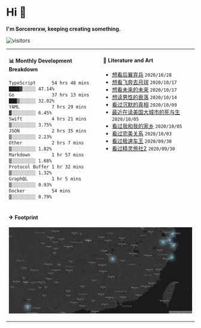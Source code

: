 # Hi 👋

**I'm Sorcererxw, keeping creating something.**

![visitors](https://visitor-badge.glitch.me/badge?page_id=sorcererxw.sorcererx)

<table width="800px">
<tr>
<td valign="top" width="50%">

#### 📊 Monthly Development Breakdown

<!--START_SECTION:waka-->
```text
TypeScript      54 hrs 48 mins ████▓░░░░░ 47.14%
Go              37 hrs 13 mins ███▒░░░░░░ 32.02%
YAML            7 hrs 29 mins  ▓░░░░░░░░░ 6.45%
Swift           4 hrs 21 mins  ▒░░░░░░░░░ 3.75%
JSON            2 hrs 35 mins  ▒░░░░░░░░░ 2.23%
Other           2 hrs 7 mins   ▒░░░░░░░░░ 1.82%
Markdown        1 hr 57 mins   ▒░░░░░░░░░ 1.68%
Protocol Buffer 1 hr 32 mins   ▒░░░░░░░░░ 1.32%
GraphQL         1 hr 5 mins    ▒░░░░░░░░░ 0.93%
Docker          54 mins        ▒░░░░░░░░░ 0.79%
```
<!--END_SECTION:waka-->

<td valign="top" width="50%">

#### 💃 Literature and Art

<!--START_SECTION:douban-->
* [想看后翼弃兵](http://movie.douban.com/subject/32579283/) <code>2020/10/28</code>
* [想看飞奔去月球](http://movie.douban.com/subject/30141681/) <code>2020/10/17</code>
* [想看未来的未来](http://movie.douban.com/subject/27045615/) <code>2020/10/17</code>
* [想读男性的衰落](https://book.douban.com/subject/35016930/) <code>2020/10/14</code>
* [看过沉默的真相](http://movie.douban.com/subject/33447642/) <code>2020/10/09</code>
* [最近在读美国大城市的死与生](https://book.douban.com/subject/34907883/) <code>2020/10/05</code>
* [看过我和我的家乡](http://movie.douban.com/subject/35051512/) <code>2020/10/05</code>
* [看过完美关系](http://movie.douban.com/subject/30221758/) <code>2020/10/03</code>
* [看过极速车王](http://movie.douban.com/subject/6538866/) <code>2020/09/30</code>
* [看过精灵旅社2](http://movie.douban.com/subject/21327493/) <code>2020/09/30</code>

<!--END_SECTION:douban-->

</td>
</tr>
<tr>
<td colspan="2">

#### ✈ Footprint

![footprint](./footprint.png)

</td>
</tr>
</table>


